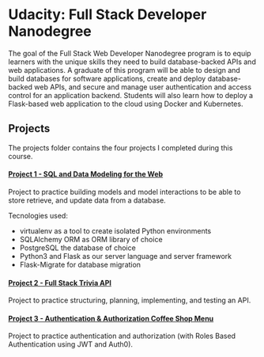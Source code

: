 # Udacity: Full Stack Developer Nanodegree
The goal of the Full Stack Web Developer Nanodegree program is to equip learners with the unique skills they need to build database-backed APIs and web applications. A graduate of this program will be able to design and build databases for software applications, create and deploy database-backed web APIs, and secure and manage user authentication and access control for an application backend. Students will also learn how to deploy a Flask-based web application to the cloud using Docker and Kubernetes.

## Projects
The projects folder contains the four projects I completed during this course.

#### [Project 1 -  SQL and Data Modeling for the Web](projects/01_fyyur)
Project to practice building models and model interactions to be able to store retrieve, and update data from a database.

Tecnologies used:
* virtualenv as a tool to create isolated Python environments
* SQLAlchemy ORM as ORM library of choice
* PostgreSQL the database of choice
* Python3 and Flask as our server language and server framework
* Flask-Migrate for database migration

#### [Project 2 -  Full Stack Trivia API](projects/02_trivia_api)
Project to practice structuring, planning, implementing, and testing an API.

#### [Project 3 - Authentication & Authorization Coffee Shop Menu](projects/03_coffee_shop_full_stack)
Project to practice authentication and authorization (with Roles Based Authentication using JWT and Auth0).
